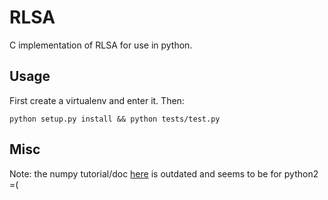 # RLSA
C implementation of RLSA for use in python.

## Usage
First create a virtualenv and enter it. Then:
```
python setup.py install && python tests/test.py
```

## Misc
Note: the numpy tutorial/doc [here](https://numpy.org/doc/stable/user/c-info.how-to-extend.html) is outdated and seems to be for python2 =(

